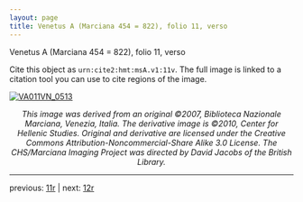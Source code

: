 ```yaml
---
layout: page
title: Venetus A (Marciana 454 = 822), folio 11, verso
---
```


Venetus A (Marciana 454 = 822), folio 11, verso

Cite this object as `urn:cite2:hmt:msA.v1:11v`.  The full image is linked to a citation tool you can use to cite regions of the image.

[![VA011VN_0513](http://www.homermultitext.org/iipsrv?IIIF=/project/homer/pyramidal/deepzoom/hmt/vaimg/2017a/VA011VN_0513.tif/full/800,/0/default.jpg)](http://www.homermultitext.org/ict2/?urn=urn:cite2:hmt:vaimg.2017a:VA011VN_0513) 

<p style="text-align: center; font-style: italic;">This image was derived from an original ©2007, Biblioteca Nazionale Marciana, Venezia, Italia. The derivative image is ©2010, Center for Hellenic Studies. Original and derivative are licensed under the Creative Commons Attribution-Noncommercial-Share Alike 3.0 License. The CHS/Marciana Imaging Project was directed by David Jacobs of the British Library.</p>

---

previous: [11r](../11r/) | next: [12r](../12r/)
